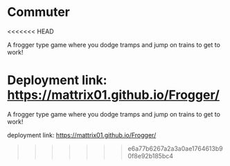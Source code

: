 # Commuter
<<<<<<< HEAD

A frogger type game where you dodge tramps and jump on trains to get to work!

Deployment link: https://mattrix01.github.io/Frogger/
=======
A frogger type game where you dodge tramps and jump on trains to get to work!

deployment link: https://mattrix01.github.io/Frogger/
>>>>>>> e6a77b6267a2a3a0ae1764613b90f8e92b185bc4
